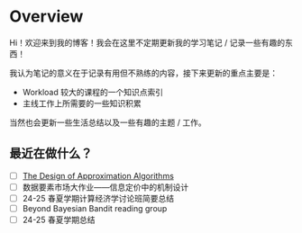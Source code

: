 # Overview

Hi！欢迎来到我的博客！我会在这里不定期更新我的学习笔记 / 记录一些有趣的东西！

我认为笔记的意义在于记录有用但不熟练的内容，接下来更新的重点主要是：

- Workload 较大的课程的一个知识点索引
- 主线工作上所需要的一些知识积累

当然也会更新一些生活总结以及一些有趣的主题 / 工作。

## 最近在做什么？

- [ ] [The Design of Approximation Algorithms](math/Appr/index.md)
- [ ] 数据要素市场大作业——信息定价中的机制设计
- [ ] 24-25 春夏学期计算经济学讨论班简要总结
- [ ] Beyond Bayesian Bandit reading group
- [ ] 24-25 春夏学期总结